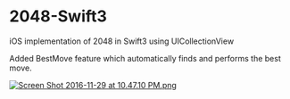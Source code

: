 # 2048-Swift3
iOS implementation of 2048 in Swift3 using UICollectionView

Added BestMove feature which automatically finds and performs the best move.

[![Screen Shot 2016-11-29 at 10.47.10 PM.png](https://s22.postimg.org/cagd94mch/Screen_Shot_2016_11_29_at_10_47_10_PM.png)](https://postimg.org/image/578htigwt/)
